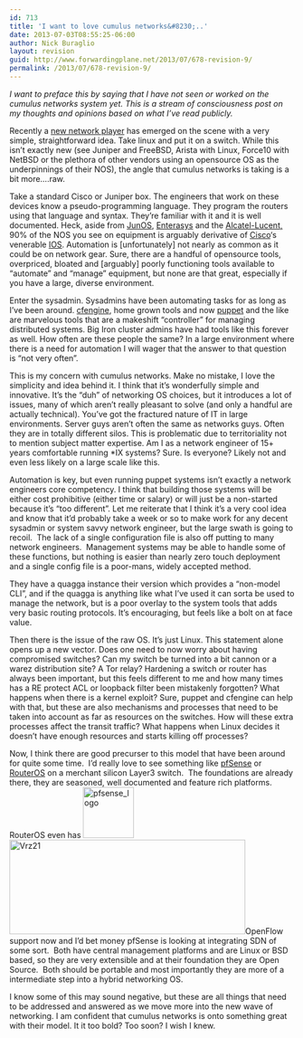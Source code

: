```yaml
---
id: 713
title: 'I want to love cumulus networks&#8230;..'
date: 2013-07-03T08:55:25-06:00
author: Nick Buraglio
layout: revision
guid: http://www.forwardingplane.net/2013/07/678-revision-9/
permalink: /2013/07/678-revision-9/
---
```

_I want to preface this by saying that I have not seen or worked on the cumulus networks system yet. This is a stream of consciousness post on my thoughts and opinions based on what I&#8217;ve read publicly._

Recently a <a href="http://cumulusnetworks.com/" target="_blank">new network player</a> has emerged on the scene with a very simple, straightforward idea. Take linux and put it on a switch. While this isn&#8217;t exactly new (see Juniper and FreeBSD, Arista with Linux, Force10 with NetBSD or the plethora of other vendors using an opensource OS as the underpinnings of their NOS), the angle that cumulus networks is taking is a bit more&#8230;.raw.

Take a standard Cisco or Juniper box. The engineers that work on these devices know a pseudo-programming language. They program the routers using that language and syntax. They&#8217;re familiar with it and it is well documented. Heck, aside from <a href="http://www.juniper.net/us/en/community/junos/training-certification/day-one/fundamentals-series/cli/" target="_blank">JunOS</a>, <a href="http://www.enterasys.com/" target="_blank">Enterasys</a> and the <a href="https://infoproducts.alcatel-lucent.com/html/0_add-h-f/93-0070-10-01/7750_SR_OS_System_Basics_Guide/CLI%20Usage.html" target="_blank">Alcatel-Lucent,</a> 90% of the NOS you see on equipment is arguably derivative of <a href="http://www.cisco.com/" target="_blank">Cisco</a>&#8216;s venerable <a href="http://www.cisco.com/en/US/docs/ios/fundamentals/configuration/guide/cf_cli-basics.html" target="_blank">IOS</a>. Automation is [unfortunately] not nearly as common as it could be on network gear. Sure, there are a handful of opensource tools, overpriced, bloated and [arguably] poorly functioning tools available to &#8220;automate&#8221; and &#8220;manage&#8221; equipment, but none are that great, especially if you have a large, diverse environment.

Enter the sysadmin. Sysadmins have been automating tasks for as long as I&#8217;ve been around. <a href="http://cfengine.com/" target="_blank">cfengine</a>, home grown tools and now <a href="https://puppetlabs.com/" target="_blank">puppet</a> and the like are marvelous tools that are a makeshift &#8220;controller&#8221; for managing distributed systems. Big Iron cluster admins have had tools like this forever as well. How often are these people the same? In a large environment where there is a need for automation I will wager that the answer to that question is &#8220;not very often&#8221;.

This is my concern with cumulus networks. Make no mistake, I love the simplicity and idea behind it. I think that it&#8217;s wonderfully simple and innovative. It&#8217;s the &#8220;duh&#8221; of networking OS choices, but it introduces a lot of issues, many of which aren&#8217;t really pleasant to solve (and only a handful are actually technical). You&#8217;ve got the fractured nature of IT in large environments. Server guys aren&#8217;t often the same as networks guys. Often they are in totally different silos. This is problematic due to territoriality not to mention subject matter expertise. Am I as a network engineer of 15+ years comfortable running *IX systems? Sure. Is everyone? Likely not and even less likely on a large scale like this.

Automation is key, but even running puppet systems isn&#8217;t exactly a network engineers core competency. I think that building those systems will be either cost prohibitive (either time or salary) or will just be a non-started because it&#8217;s &#8220;too different&#8221;. Let me reiterate that I think it&#8217;s a very cool idea and know that it&#8217;d probably take a week or so to make work for any decent sysadmin or system savvy network engineer, but the large swath is going to recoil.  The lack of a single configuration file is also off putting to many network engineers.  Management systems may be able to handle some of these functions, but nothing is easier than nearly zero touch deployment and a single config file is a poor-mans, widely accepted method.

They have a quagga instance their version which provides a &#8220;non-model CLI&#8221;, and if the quagga is anything like what I&#8217;ve used it can sorta be used to manage the network, but is a poor overlay to the system tools that adds very basic routing protocols. It&#8217;s encouraging, but feels like a bolt on at face value.

Then there is the issue of the raw OS. It&#8217;s just Linux. This statement alone opens up a new vector. Does one need to now worry about having compromised switches? Can my switch be turned into a bit cannon or a warez distribution site? A Tor relay? Hardening a switch or router has always been important, but this feels different to me and how many times has a RE protect ACL or loopback filter been mistakenly forgotten? What happens when there is a kernel exploit? Sure, puppet and cfengine can help with that, but these are also mechanisms and processes that need to be taken into account as far as resources on the switches. How will these extra processes affect the transit traffic? What happens when Linux decides it doesn&#8217;t have enough resources and starts killing off processes?

Now, I think there are good precurser to this model that have been around for quite some time.  I&#8217;d really love to see something like <a href="http://www.pfsense.org" target="_blank">pfSense</a> or <a href="http://www.microtic.com" target="_blank">RouterOS</a> on a merchant silicon Layer3 switch.  The foundations are already there, they are seasoned, well documented and feature rich platforms.  RouterOS even has [<img class="alignleft size-full wp-image-707" alt="pfsense_logo" src="http://www.forwardingplane.net/wp-content/uploads/2013/07/pfsense_logo.jpg" width="90" height="90" srcset="http://www.forwardingplane.net/wp-content/uploads/2013/07/pfsense_logo.jpg 90w, http://www.forwardingplane.net/wp-content/uploads/2013/07/pfsense_logo-45x45.jpg 45w" sizes="(max-width: 90px) 100vw, 90px" />](http://www.forwardingplane.net/wp-content/uploads/2013/07/pfsense_logo.jpg) [<img class="alignright size-full wp-image-708" alt="Vrz21" src="http://www.forwardingplane.net/wp-content/uploads/2013/07/Vrz21.jpg" width="417" height="167" srcset="http://www.forwardingplane.net/wp-content/uploads/2013/07/Vrz21.jpg 417w, http://www.forwardingplane.net/wp-content/uploads/2013/07/Vrz21-300x120.jpg 300w" sizes="(max-width: 417px) 100vw, 417px" />](http://www.forwardingplane.net/wp-content/uploads/2013/07/Vrz21.jpg)OpenFlow support now and I&#8217;d bet money pfSense is looking at integrating SDN of some sort.  Both have central management platforms and are Linux or BSD based, so they are very extensible and at their foundation they are Open Source.  Both should be portable and most importantly they are more of a intermediate step into a hybrid networking OS.

I know some of this may sound negative, but these are all things that need to be addressed and answered as we move more into the new wave of networking. I am confident that cumulus networks is onto something great with their model. It it too bold? Too soon? I wish I knew.